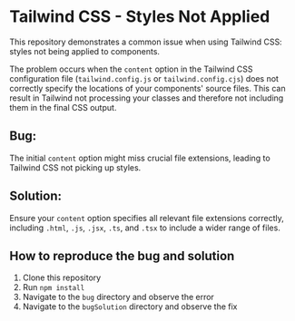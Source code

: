 # Tailwind CSS - Styles Not Applied

This repository demonstrates a common issue when using Tailwind CSS: styles not being applied to components.

The problem occurs when the `content` option in the Tailwind CSS configuration file (`tailwind.config.js` or `tailwind.config.cjs`) does not correctly specify the locations of your components' source files.  This can result in Tailwind not processing your classes and therefore not including them in the final CSS output.

## Bug:
The initial `content` option might miss crucial file extensions, leading to Tailwind CSS not picking up styles.

## Solution:
Ensure your `content` option specifies all relevant file extensions correctly, including `.html`, `.js`, `.jsx`, `.ts`, and `.tsx`  to include a wider range of files.

## How to reproduce the bug and solution
1. Clone this repository
2. Run `npm install`
3. Navigate to the `bug` directory and observe the error
4. Navigate to the `bugSolution` directory and observe the fix